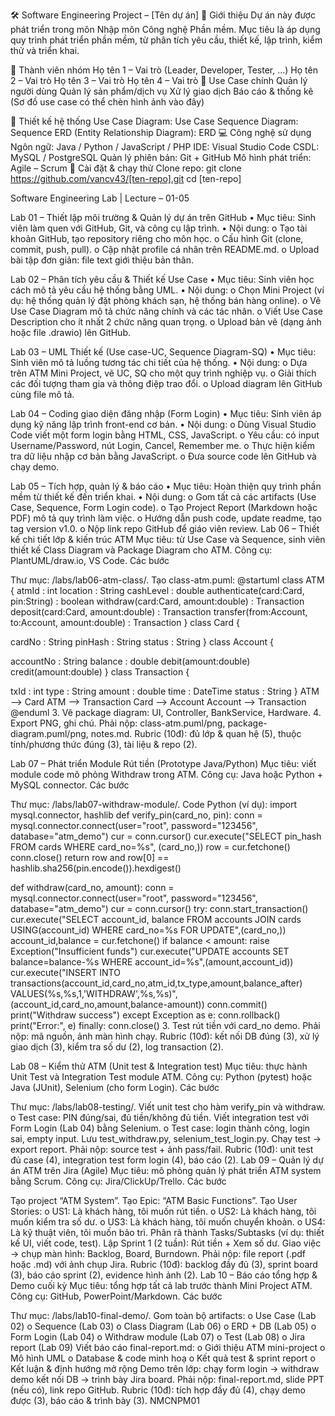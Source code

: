 🛠️ Software Engineering Project – [Tên dự án]
📌 Giới thiệu
Dự án này được phát triển trong môn Nhập môn Công nghệ Phần mềm.
Mục tiêu là áp dụng quy trình phát triển phần mềm, từ phân tích yêu cầu, thiết kế, lập trình, kiểm thử và triển khai.

👥 Thành viên nhóm
Họ tên 1 – Vai trò (Leader, Developer, Tester, …)
Họ tên 2 – Vai trò
Họ tên 3 – Vai trò
Họ tên 4 – Vai trò
🎯 Use Case chính
Quản lý người dùng
Quản lý sản phẩm/dịch vụ
Xử lý giao dịch
Báo cáo & thống kê
(Sơ đồ use case có thể chèn hình ảnh vào đây)

📐 Thiết kế hệ thống
Use Case Diagram: Use Case
Sequence Diagram: Sequence
ERD (Entity Relationship Diagram): ERD
💻 Công nghệ sử dụng
Ngôn ngữ: Java / Python / JavaScript / PHP
IDE: Visual Studio Code
CSDL: MySQL / PostgreSQL
Quản lý phiên bản: Git + GitHub
Mô hình phát triển: Agile – Scrum
🚀 Cài đặt & chạy thử
Clone repo:
git clone https://github.com/vancv43/[ten-repo].git
cd [ten-repo]

Software Engineering Lab | Lecture – 01-05

Lab 01 – Thiết lập môi trường & Quản lý dự án trên GitHub • Mục tiêu: Sinh viên làm quen với GitHub, Git, và công cụ lập trình. • Nội dung: o Tạo tài khoản GitHub, tạo repository riêng cho môn học. o Cấu hình Git (clone, commit, push, pull). o Cập nhật profile cá nhân trên README.md. o Upload bài tập đơn giản: file text giới thiệu bản thân.

Lab 02 – Phân tích yêu cầu & Thiết kế Use Case • Mục tiêu: Sinh viên học cách mô tả yêu cầu hệ thống bằng UML. • Nội dung: o Chọn Mini Project (ví dụ: hệ thống quản lý đặt phòng khách sạn, hệ thống bán hàng online). o Vẽ Use Case Diagram mô tả chức năng chính và các tác nhân. o Viết Use Case Description cho ít nhất 2 chức năng quan trọng. o Upload bản vẽ (dạng ảnh hoặc file .drawio) lên GitHub.

Lab 03 – UML Thiết kế (Use case-UC, Sequence Diagram-SQ) • Mục tiêu: Sinh viên mô tả luồng tương tác chi tiết của hệ thống. • Nội dung: o Dựa trên ATM Mini Project, vẽ UC, SQ cho một quy trình nghiệp vụ. o Giải thích các đối tượng tham gia và thông điệp trao đổi. o Upload diagram lên GitHub cùng file mô tả.

Lab 04 – Coding giao diện đăng nhập (Form Login) • Mục tiêu: Sinh viên áp dụng kỹ năng lập trình front-end cơ bản. • Nội dung: o Dùng Visual Studio Code viết một form login bằng HTML, CSS, JavaScript. o Yêu cầu: có input Username/Password, nút Login, Cancel, Remember me. o Thực hiện kiểm tra dữ liệu nhập cơ bản bằng JavaScript. o Đưa source code lên GitHub và chạy demo.

Lab 05 – Tích hợp, quản lý & báo cáo • Mục tiêu: Hoàn thiện quy trình phần mềm từ thiết kế đến triển khai. • Nội dung: o Gom tất cả các artifacts (Use Case, Sequence, Form Login code). o Tạo Project Report (Markdown hoặc PDF) mô tả quy trình làm việc. o Hướng dẫn push code, update readme, tạo tag version v1.0. o Nộp link repo GitHub để giáo viên review. Lab 06 – Thiết kế chi tiết lớp & kiến trúc ATM Mục tiêu: từ Use Case và Sequence, sinh viên thiết kế Class Diagram và Package Diagram cho ATM. Công cụ: PlantUML/draw.io, VS Code. Các bước

Thư mục: /labs/lab06-atm-class/.
Tạo class-atm.puml: @startuml class ATM {
atmId : int
location : String
cashLevel : double
authenticate(card:Card, pin:String) : boolean
withdraw(card:Card, amount:double) : Transaction
deposit(card:Card, amount:double) : Transaction
transfer(from:Account, to:Account, amount:double) : Transaction }
class Card {

cardNo : String
pinHash : String
status : String }
class Account {

accountNo : String
balance : double
debit(amount:double)
credit(amount:double) }
class Transaction {

txId : int
type : String
amount : double
time : DateTime
status : String }
ATM --> Card ATM --> Transaction Card --> Account Account --> Transaction @enduml 3. Vẽ package diagram: UI, Controller, BankService, Hardware. 4. Export PNG, ghi chú. Phải nộp: class-atm.puml/png, package-diagram.puml/png, notes.md. Rubric (10đ): đủ lớp & quan hệ (5), thuộc tính/phương thức đúng (3), tài liệu & repo (2).

Lab 07 – Phát triển Module Rút tiền (Prototype Java/Python) Mục tiêu: viết module code mô phỏng Withdraw trong ATM. Công cụ: Java hoặc Python + MySQL connector. Các bước

Thư mục: /labs/lab07-withdraw-module/.
Code Python (ví dụ): import mysql.connector, hashlib
def verify_pin(card_no, pin): conn = mysql.connector.connect(user="root", password="123456", database="atm_demo") cur = conn.cursor() cur.execute("SELECT pin_hash FROM cards WHERE card_no=%s", (card_no,)) row = cur.fetchone() conn.close() return row and row[0] == hashlib.sha256(pin.encode()).hexdigest()

def withdraw(card_no, amount): conn = mysql.connector.connect(user="root", password="123456", database="atm_demo") cur = conn.cursor() try: conn.start_transaction() cur.execute("SELECT account_id, balance FROM accounts JOIN cards USING(account_id) WHERE card_no=%s FOR UPDATE",(card_no,)) account_id,balance = cur.fetchone() if balance < amount: raise Exception("Insufficient funds") cur.execute("UPDATE accounts SET balance=balance-%s WHERE account_id=%s",(amount,account_id)) cur.execute("INSERT INTO transactions(account_id,card_no,atm_id,tx_type,amount,balance_after) VALUES(%s,%s,1,'WITHDRAW',%s,%s)",(account_id,card_no,amount,balance-amount)) conn.commit() print("Withdraw success") except Exception as e: conn.rollback() print("Error:", e) finally: conn.close() 3. Test rút tiền với card_no demo. Phải nộp: mã nguồn, ảnh màn hình chạy. Rubric (10đ): kết nối DB đúng (3), xử lý giao dịch (3), kiểm tra số dư (2), log transaction (2).

Lab 08 – Kiểm thử ATM (Unit test & Integration test) Mục tiêu: thực hành Unit Test và Integration Test module ATM. Công cụ: Python (pytest) hoặc Java (JUnit), Selenium (cho form Login). Các bước

Thư mục: /labs/lab08-testing/.
Viết unit test cho hàm verify_pin và withdraw. o Test case: PIN đúng/sai, đủ tiền/không đủ tiền.
Viết integration test với Form Login (Lab 04) bằng Selenium. o Test case: login thành công, login sai, empty input.
Lưu test_withdraw.py, selenium_test_login.py.
Chạy test → export report. Phải nộp: source test + ảnh pass/fail. Rubric (10đ): unit test đủ case (4), integration test form login (4), báo cáo (2).
Lab 09 – Quản lý dự án ATM trên Jira (Agile) Mục tiêu: mô phỏng quản lý phát triển ATM system bằng Scrum. Công cụ: Jira/ClickUp/Trello. Các bước

Tạo project “ATM System”.
Tạo Epic: “ATM Basic Functions”.
Tạo User Stories: o US1: Là khách hàng, tôi muốn rút tiền. o US2: Là khách hàng, tôi muốn kiểm tra số dư. o US3: Là khách hàng, tôi muốn chuyển khoản. o US4: Là kỹ thuật viên, tôi muốn bảo trì.
Phân rã thành Tasks/Subtasks (ví dụ: thiết kế UI, viết code, test).
Lập Sprint 1 (2 tuần): Rút tiền + Xem số dư.
Giao việc → chụp màn hình: Backlog, Board, Burndown. Phải nộp: file report (.pdf hoặc .md) với ảnh chụp Jira. Rubric (10đ): backlog đầy đủ (3), sprint board (3), báo cáo sprint (2), evidence hình ảnh (2).
Lab 10 – Báo cáo tổng hợp & Demo cuối kỳ Mục tiêu: tổng hợp tất cả lab trước thành Mini Project ATM. Công cụ: GitHub, PowerPoint/Markdown. Các bước

Thư mục: /labs/lab10-final-demo/.
Gom toàn bộ artifacts: o Use Case (Lab 02) o Sequence (Lab 03) o Class Diagram (Lab 06) o ERD + DB (Lab 05) o Form Login (Lab 04) o Withdraw module (Lab 07) o Test (Lab 08) o Jira report (Lab 09)
Viết báo cáo final-report.md: o Giới thiệu ATM mini-project o Mô hình UML o Database & code minh hoạ o Kết quả test & sprint report o Kết luận & định hướng mở rộng
Demo trên lớp: chạy form login → withdraw demo kết nối DB → trình bày Jira board. Phải nộp: final-report.md, slide PPT (nếu có), link repo GitHub. Rubric (10đ): tích hợp đầy đủ (4), chạy demo được (3), báo cáo & trình bày (3).
NMCNPM01
